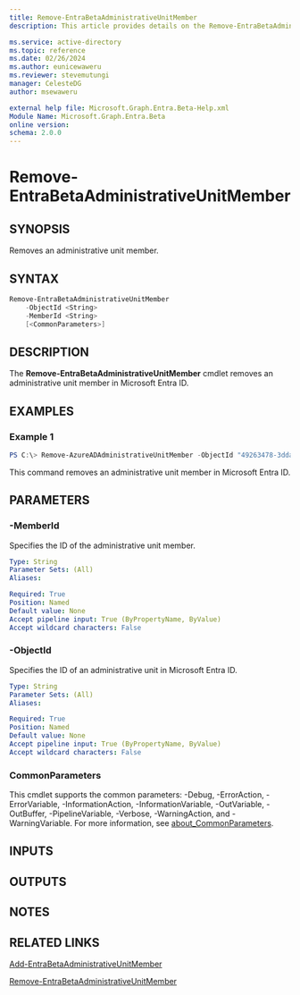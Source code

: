 ```yaml
---
title: Remove-EntraBetaAdministrativeUnitMember
description: This article provides details on the Remove-EntraBetaAdministrativeUnitMember command.

ms.service: active-directory
ms.topic: reference
ms.date: 02/26/2024
ms.author: eunicewaweru
ms.reviewer: stevemutungi
manager: CelesteDG
author: msewaweru

external help file: Microsoft.Graph.Entra.Beta-Help.xml
Module Name: Microsoft.Graph.Entra.Beta
online version:
schema: 2.0.0
---
```


# Remove-EntraBetaAdministrativeUnitMember

## SYNOPSIS
Removes an administrative unit member.

## SYNTAX

```powershell
Remove-EntraBetaAdministrativeUnitMember 
    -ObjectId <String> 
    -MemberId <String>
    [<CommonParameters>]
```

## DESCRIPTION
The **Remove-EntraBetaAdministrativeUnitMember** cmdlet removes an administrative unit member in Microsoft Entra ID.

## EXAMPLES

### Example 1
```powershell
PS C:\> Remove-AzureADAdministrativeUnitMember -ObjectId "49263478-3dda-4112-821d-4e6ccaa1c2d5" -MemberId "c26aa946-90cd-4e9a-a8f1-43eeef655500"
```

This command removes an administrative unit member in Microsoft Entra ID. 

## PARAMETERS

### -MemberId
Specifies the ID of the administrative unit member.

```yaml
Type: String
Parameter Sets: (All)
Aliases:

Required: True
Position: Named
Default value: None
Accept pipeline input: True (ByPropertyName, ByValue)
Accept wildcard characters: False
```

### -ObjectId
Specifies the ID of an administrative unit in Microsoft Entra ID.

```yaml
Type: String
Parameter Sets: (All)
Aliases:

Required: True
Position: Named
Default value: None
Accept pipeline input: True (ByPropertyName, ByValue)
Accept wildcard characters: False
```

### CommonParameters
This cmdlet supports the common parameters: -Debug, -ErrorAction, -ErrorVariable, -InformationAction, -InformationVariable, -OutVariable, -OutBuffer, -PipelineVariable, -Verbose, -WarningAction, and -WarningVariable. For more information, see [about_CommonParameters](https://go.microsoft.com/fwlink/?LinkID=113216).

## INPUTS

## OUTPUTS

## NOTES

## RELATED LINKS

[Add-EntraBetaAdministrativeUnitMember](./Add-EntraBetaAdministrativeUnitMember.md)

[Remove-EntraBetaAdministrativeUnitMember](./Remove-EntraBetaAdministrativeUnitMember.md)

